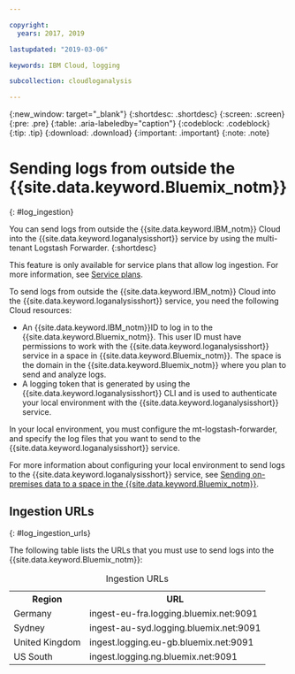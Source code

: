 ```yaml
---

copyright:
  years: 2017, 2019

lastupdated: "2019-03-06"

keywords: IBM Cloud, logging

subcollection: cloudloganalysis

---
```


{:new_window: target="_blank"}
{:shortdesc: .shortdesc}
{:screen: .screen}
{:pre: .pre}
{:table: .aria-labeledby="caption"}
{:codeblock: .codeblock}
{:tip: .tip}
{:download: .download}
{:important: .important}
{:note: .note}


# Sending logs from outside the {{site.data.keyword.Bluemix_notm}}
{: #log_ingestion}

You can send logs from outside the {{site.data.keyword.IBM_notm}} Cloud into the {{site.data.keyword.loganalysisshort}} service by using the multi-tenant Logstash Forwarder. 
{:shortdesc}

This feature is only available for service plans that allow log ingestion. For more information, see [Service plans](/docs/services/CloudLogAnalysis?topic=cloudloganalysis-log_analysis_ov#plans).

To send logs from outside the {{site.data.keyword.IBM_notm}} Cloud into the {{site.data.keyword.loganalysisshort}} service, you need the following Cloud resources:

* An {{site.data.keyword.IBM_notm}}ID to log in to the {{site.data.keyword.Bluemix_notm}}. This user ID must have permissions to work with the {{site.data.keyword.loganalysisshort}} service in a space in {{site.data.keyword.Bluemix_notm}}. The space is the domain in the {{site.data.keyword.Bluemix_notm}} where you plan to send and analyze logs.
* A logging token that is generated by using the {{site.data.keyword.loganalysisshort}} CLI and is used to authenticate your local environment with the {{site.data.keyword.loganalysisshort}} service.  

In your local environment, you must configure the mt-logstash-forwarder, and specify the log files that you want to send to the {{site.data.keyword.loganalysisshort}} service.

For more information about configuring your local environment to send logs to the {{site.data.keyword.loganalysisshort}} service, see [Sending on-premises data to a space in the {{site.data.keyword.Bluemix_notm}}](/docs/services/CloudLogAnalysis/how-to/send-data?topic=cloudloganalysis-send_data_mt#send_data_mt).



## Ingestion URLs
{: #log_ingestion_urls}

The following table lists the URLs that you must use to send logs into the {{site.data.keyword.Bluemix_notm}}:

<table>
  <caption>Ingestion URLs</caption>
    <tr>
      <th>Region</th>
      <th>URL</th>
    </tr>
  <tr>
    <td>Germany</td>
	  <td>ingest-eu-fra.logging.bluemix.net:9091</td>
  </tr>
  <tr>
    <td>Sydney</td>
	  <td>ingest-au-syd.logging.bluemix.net:9091</td>
  </tr>
  <tr>
    <td>United Kingdom</td>
	  <td>ingest.logging.eu-gb.bluemix.net:9091</td>
  </tr>
  <tr>
    <td>US South</td>
	  <td>ingest.logging.ng.bluemix.net:9091</td>
  </tr>
</table>


